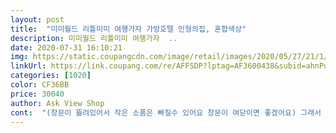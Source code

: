 ```yaml
---
layout: post 
title:  "미미월드 리틀미미 여행가자 가방호텔 인형의집, 혼합색상" 
description: 미미월드 리틀미미 여행가자  ..
date: 2020-07-31 16:10:21 
img: https://static.coupangcdn.com/image/retail/images/2020/05/27/21/1/d17cb917-e9bd-41da-8ded-46b761b65433.jpg 
linkUrl: https://link.coupang.com/re/AFFSDP?lptag=AF3600438&subid=ahnPublicAsk&pageKey=1639402668&itemId=2795714684&vendorItemId=70785359509&traceid=V0-113-5431c91ac4360a3a 
categories: [1020] 
color: CF36BB 
price: 30040 
author: Ask View Shop 
cont:  "(창문이 뜷려있어서 작은 소품은 빠질수 있어요 창문이 여닫이면 좋겠어요) 그래서 천으로 커튼 달아주었어요<br/>5살 우리아이 크리스마스 선물로 샀어요^^<br/>☑️가지고 놀다가 정리할때 가방을 닫고 정리하기 편해요<br/>☑️소품하나하나가 너무 이쁘고 귀여워요<br/>☑️엘레베이터가 수동이지만 2층으로 타고 올라갈수있어요ㅋ<br/>☑️여행가방으로 되어 있어 어디든 들고다닐 수 있다<br/>☑️호텔수영장도 있어서 물놀이를 할 수 있어요.<br/><br/>✔✔️✔️❤️추가리뷰❤️✔️✔️✔️<br/>가격이 천차만별이라 5만원대 말고 3만원대꺼 찾아보고 겨우 샀어요.<br/> 5만원대일때듀 있더라구요<br/>갖고 싶은거 고르라고 했더니<br/>계란후라이와 빵 접시 나이프와 포크<br/>그나마 리틀미미는 우리나라 제품에 저렴한 가격이라 너무 좋아요!<br/>근데 리틀 미미 머리카락도 부드러워요 잘 안엉킴<br/>다른 시리즈로 하나 사줬는데 너무 잘 가지고 놀아서 이것도 구입해요.<br/><br/>리틀 미미를 너무 좋아합니다<br/>리틀 미미에 빠져서 백설공주 미미세트도 더 사줬어요 ㅋㅋ<br/>리틀미미 !! 하고 말하더라고요 ㅋㅋ 리틀미미 가방집을 사달라고 하네요<br/>리틀미미 마을이 완성되가고 있어요<br/>리틀미미가방집도 생겼고 오픈카까지 완벽하게<br/>리틀미미는 그럴일이없어요.<br/><br/>머리도 엄청 부드러워서 잘 엉키지않네요<br/>미미도 너무 귀엽고 호텔도 가방이라 정리하기 쉽고요<br/>바비가 좀 그렇더라고요 시크릿쥬쥬같이 인형들 머리 엉크러지고 난리인데 바비는 엄청 부드러워서 잘 안앙키더라고요.<br/><br/>배송도 로켓이고 가격에 비해 넘 알차고 디테일 해서 딸래미 넘 좋아해요 <br/>부엌 토스트기 작은거에 식빵도 들어갑니다 ㅎㅎ<br/>비누 등 너무 아기자기 귀여운 소품 가득이예요<br/>샴푸 린스와 거품솔도 있고요.<br/> 수건과 전화기 등<br/>수영복과 팬티 등등 너무 귀여운 것들 가득이예요^^<br/>아들이 또봇과 카봇으로 방을 가득 채웠던 것.<br/>.<br/>처럼요... <br/>.<br/> ㅋㅋ<br/>아마 딸 아이 방은 리틀미미로 가득찰것 같아요<br/>아이가 너무 잘 가지고 놀아서 좋아요.<br/><br/>아이가 하루종일 가지고 놀아요 너무좋아해요 ㅎ<br/>앙증맞고 예쁜 인형이네요<br/>어린이날 선물로 미미오픈카를 갖고싶다는 딸래미<br/>엄마도 좋아하는 리틀미미 굿굿 ^^<br/>엉키면 맨날 저한테 빗어달라했는데 일반 인형들 머리가 빗는다고 부드러워지지 않잖아요 ㅜ 애가 매일 짜증냈는데 ㅋㅋ<br/>여전히 리틀미미에 푹빠져 살고 있습니다 ㅋㅋ<br/>우리 딸이 매일 머리를 빗어주고해도 안엉켜서 스트레스 안받아요<br/>우리 아이가 너무 좋아하길래 조카한테도 선물해주었어요<br/>우리는 리틀미미호텔을 더 꾸며주었어요.<br/><br/>이번에 코로나로 집콕하믄 아이들 보며 외삼촌이 선물 사준다고<br/>작으니 손바느질로요<br/>작은 소품 하나하나가 너무 정교하고 귀여워요.<br/><br/>정말 귀여워요.<br/><br/>제가봐도 너무 귀여워용<br/>조카도 너무 좋아합니다<br/> -)<br/>지금 집에 미미가 4명이나 되요 ;;;;<br/>창문에 짜투리 천으로 커튼도 만들어주고욬<br/>침대보와 베개 이불도 만들어주고 리틀미미 원피스와 포대기(어부바할때 쓰는거) 등등 다 만들어주었어요 ㅋㅋ<br/>크<br/>크리스마스 지나고 지금 3월임에도 여전히 잘 가지고 놀고<br/>키큰 바비인형은 으른으른스러워서 그런가<br/>하루 한번은 꼭 리틀미미가지고 노는 우리 딸이예요^^<br/>향수 화장품 가방 샤워볼 샴푸린스 전화기<br/>" 
---
```

